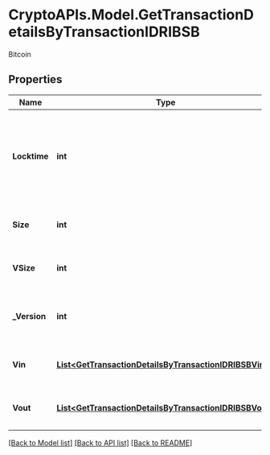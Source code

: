 # CryptoAPIs.Model.GetTransactionDetailsByTransactionIDRIBSB
Bitcoin

## Properties

Name | Type | Description | Notes
------------ | ------------- | ------------- | -------------
**Locktime** | **int** | Represents the time at which a particular transaction can be added to the blockchain. | 
**Size** | **int** | Represents the total size of this transaction. | 
**VSize** | **int** | Represents the virtual size of this transaction. | 
**_Version** | **int** | Represents the transaction version number. | 
**Vin** | [**List&lt;GetTransactionDetailsByTransactionIDRIBSBVin&gt;**](GetTransactionDetailsByTransactionIDRIBSBVin.md) | Represents the transaction inputs. | 
**Vout** | [**List&lt;GetTransactionDetailsByTransactionIDRIBSBVout&gt;**](GetTransactionDetailsByTransactionIDRIBSBVout.md) | Represents the transaction outputs. | 

[[Back to Model list]](../README.md#documentation-for-models) [[Back to API list]](../README.md#documentation-for-api-endpoints) [[Back to README]](../README.md)

